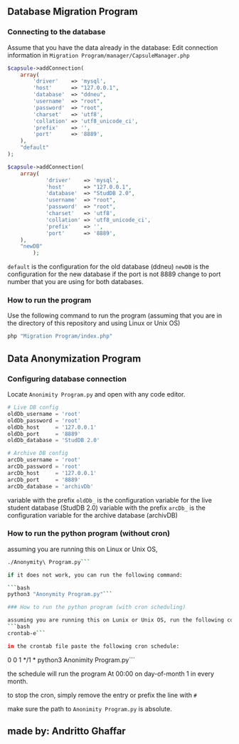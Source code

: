 ## Database Migration Program
### Connecting to the database

Assume that you have the data already in the database:
Edit connection information in `Migration Program/manager/CapsuleManager.php`

```php
$capsule->addConnection(
    array(
        'driver'    => 'mysql',
        'host'      => "127.0.0.1",
        'database'  => "ddneu",
        'username'  => "root",
        'password'  => "root",
        'charset'   => 'utf8',
        'collation' => 'utf8_unicode_ci',
        'prefix'    => '',
        'port'      => '8889',
    ),
    "default"
);

$capsule->addConnection(
    array(
            'driver'    => 'mysql',
            'host'      => "127.0.0.1",
            'database'  => "StudDB 2.0",
            'username'  => "root",
            'password'  => "root",
            'charset'   => 'utf8',
            'collation' => 'utf8_unicode_ci',
            'prefix'    => '',
            'port'      => '8889',
    ),
    "newDB"
        );
```
`default` is the configuration for the old database (ddneu)
`newDB` is the configuration for the new database
if the port is not 8889 change to port number that you are using for both databases.

### How to run the program

Use the following command to run the program (assuming that you are in the directory of this repository and using Linux or Unix OS)
```bash
php "Migration Program/index.php"
```

## Data Anonymization Program

### Configuring database connection

Locate `Anonimity Program.py` and open with any code editor.

```python
# Live DB config
oldDb_username = 'root'
oldDb_password = 'root'
oldDb_host     = '127.0.0.1'
oldDb_port     = '8889'
oldDb_database = 'StudDB 2.0'

# Archive DB config
arcDb_username = 'root'
arcDb_password = 'root'
arcDb_host     = '127.0.0.1'
arcDb_port     = '8889'
arcDb_database = 'archivDb'
```
variable with the prefix `oldDb_` is the configuration variable for the live student database (StudDB 2.0)
variable with the prefix `arcDb_` is the configuration variable for the archive database (archivDB)

### How to run the python program (without cron)

assuming you are running this on Linux or Unix OS, 
```bash
./Anonymity\ Program.py```

if it does not work, you can run the following command:

```bash
python3 "Anonymity Program.py"```

### How to run the python program (with cron scheduling)

assuming you are running this on Lunix or Unix OS, run the following command:
```bash
crontab-e```

in the crontab file paste the following cron schedule:
```
0 0 1 */1 * python3 Anonimity Program.py```

the schedule will run the program At 00:00 on day-of-month 1 in every month.

to stop the cron, simply remove the entry or prefix the line with `#`

make sure the path to `Anonimity Program.py` is absolute.


## made by: Andritto Ghaffar